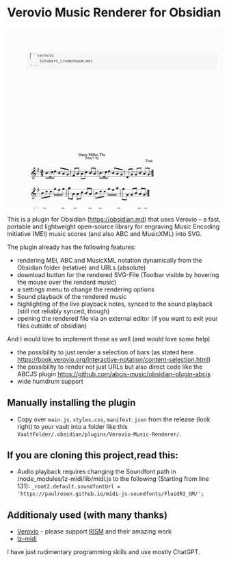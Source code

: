 # Verovio Music Renderer for Obsidian

![](Verovio-Plugin.gif)

This is a plugin for Obsidian (https://obsidian.md) that uses Verovio – a fast, portable and lightweight open-source library for engraving Music Encoding Initiative (MEI) music scores (and also ABC and MusicXML) into SVG.

The plugin already has the following features:
- rendering MEI, ABC and MusicXML notation dynamically from the Obsidian folder (relative) and URLs (absolute)
- download button for the rendered SVG-File (Toolbar visible by hovering the mouse over the renderd music)
- a settings menu to change the rendering options
- Sound playback of the rendered music
- highlighting of the live playback notes, synced to the sound playback (still not reliably synced, though)
- opening the rendered file via an external editor (if you want to exit your files outside of obsidian)

And I would love to implement these as well (and would love some help)
- the possibility to just render a selection of bars (as stated here https://book.verovio.org/interactive-notation/content-selection.html)
- the possibility to render not just URLs but also direct code like the ABCJS plugin https://github.com/abcjs-music/obsidian-plugin-abcjs
- wide humdrum support


## Manually installing the plugin

- Copy over `main.js`, `styles.css`, `manifest.json` from the release (look right) to your vault into a folder like this `VaultFolder/.obsidian/plugins/Verovio-Music-Renderer/`.

## If you are cloning this project,read this:
- Audio playback requires changing the Soundfont path in /node_modules/lz-midi/lib/midi.js to the following (Starting from line 131):
	`_root2.default.soundfontUrl = 'https://paulrosen.github.io/midi-js-soundfonts/FluidR3_GM/';`


## Additionaly used (with many thanks)
- [Verovio](https://github.com/rism-digital/verovio) – please support [RISM](https://rism.digital/) and their amazing work
- [lz-midi](https://github.com/AAlittleWhite/lz-midi)

I have just rudimentary programming skills and use mostly ChatGPT.
